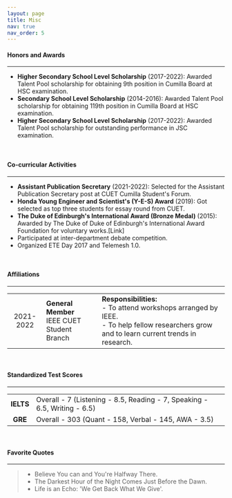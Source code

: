 ```yaml
---
layout: page
title: Misc
nav: true
nav_order: 5
---
```


<style>
    th {
        display: none;
    }
</style>

#### **Honors and Awards**

---

- **Higher Secondary School Level Scholarship** (2017-2022): Awarded Talent Pool scholarship for obtaining 9th position in Cumilla Board at HSC examination.
- **Secondary School Level Scholarship** (2014-2016): Awarded Talent Pool scholarship for obtaining 119th position in Cumilla Board at HSC examination.
- **Higher Secondary School Level Scholarship** (2017-2022): Awarded Talent Pool scholarship for outstanding performance in JSC examination.

<br />

#### **Co-curricular Activities**

---

- **Assistant Publication Secretary** (2021-2022): Selected for the Assistant Publication Secretary post at CUET Cumilla Student's Forum.
- **Honda Young Engineer and Scientist's (Y-E-S) Award** (2019): Got selected as top three students for essay round from CUET.
- **The Duke of Edinburgh's International Award (Bronze Medal)** (2015): Awarded by The Duke of Duke of Edinburgh's International Award Foundation for voluntary works.[Link]
- Participated at inter-department debate competition.
- Organized ETE Day 2017 and Telemesh 1.0.

<br />

#### **Affiliations**

---

|                                                   |                                                 |                                                                                                                                                     |
| :-----------------------------------------------: | :---------------------------------------------- | :-------------------------------------------------------------------------------------------------------------------------------------------------- |
| <span class="badge bg-secondary">2021-2022</span> | **General Member**<br/>IEEE CUET Student Branch | **Responsibilities:** <br />- To attend workshops arranged by IEEE.<br />- To help fellow researchers grow and to learn current trends in research. |

<br />

#### **Standardized Test Scores**

---

|           |                                                                           |
| :-------: | :------------------------------------------------------------------------ |
| **IELTS** | Overall - 7 (Listening - 8.5, Reading - 7, Speaking - 6.5, Writing - 6.5) |
|  **GRE**  | Overall - 303 (Quant - 158, Verbal - 145, AWA - 3.5)                      |

<br />

#### **Favorite Quotes**

---

> - Believe You can and You're Halfway There.
> - The Darkest Hour of the Night Comes Just Before the Dawn.
> - Life is an Echo: 'We Get Back What We Give'.
